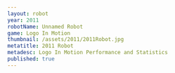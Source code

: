 ```yaml
---
layout: robot
year: 2011
robotName: Unnamed Robot
game: Logo In Motion
thumbnail: /assets/2011/2011Robot.jpg
metatitle: 2011 Robot
metadesc: Logo In Motion Performance and Statistics
published: true
---
```


